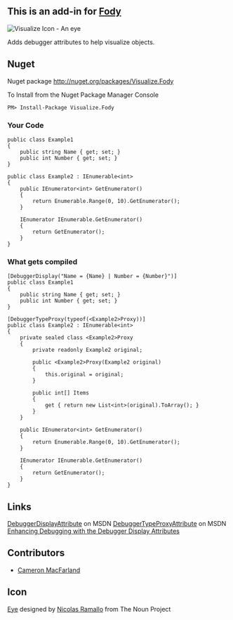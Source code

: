 ## This is an add-in for [Fody](https://github.com/Fody/Fody/) 

![Visualize Icon - An eye](https://raw.github.com/Fody/Visualize/master/Icons/package_icon.png)

Adds debugger attributes to help visualize objects.

## Nuget 

Nuget package http://nuget.org/packages/Visualize.Fody 

To Install from the Nuget Package Manager Console 
    
    PM> Install-Package Visualize.Fody

### Your Code

    public class Example1
    {
        public string Name { get; set; }
        public int Number { get; set; }
    }

    public class Example2 : IEnumerable<int>
    {
        public IEnumerator<int> GetEnumerator()
        {
            return Enumerable.Range(0, 10).GetEnumerator();
        }

        IEnumerator IEnumerable.GetEnumerator()
        {
            return GetEnumerator();
        }
    }

### What gets compiled

    [DebuggerDisplay("Name = {Name} | Number = {Number}")]
    public class Example1
    {
        public string Name { get; set; }
        public int Number { get; set; }
    }

    [DebuggerTypeProxy(typeof(<Example2>Proxy))]
    public class Example2 : IEnumerable<int>
    {
        private sealed class <Example2>Proxy
        {
            private readonly Example2 original;

            public <Example2>Proxy(Example2 original)
            {
                this.original = original;
            }

            public int[] Items
            {
                get { return new List<int>(original).ToArray(); }
            }
        }

        public IEnumerator<int> GetEnumerator()
        {
            return Enumerable.Range(0, 10).GetEnumerator();
        }

        IEnumerator IEnumerable.GetEnumerator()
        {
            return GetEnumerator();
        }
    }

## Links

[DebuggerDisplayAttribute](http://msdn.microsoft.com/en-us/library/system.diagnostics.debuggerdisplayattribute.aspx) on MSDN
[DebuggerTypeProxyAttribute](http://msdn.microsoft.com/en-us/library/system.diagnostics.debuggertypeproxyattribute.aspx) on MSDN
[Enhancing Debugging with the Debugger Display Attributes](http://msdn.microsoft.com/en-us/library/ms228992.aspx)

## Contributors

  * [Cameron MacFarland](https://github.com/distantcam)

## Icon

[Eye](http://thenounproject.com/noun/eye/#icon-No7467) designed by [Nicolas Ramallo](http://thenounproject.com/nicografico) from The Noun Project